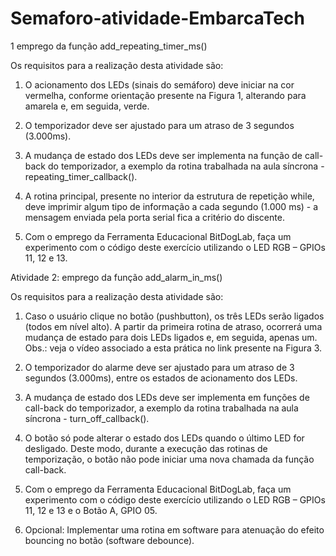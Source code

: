 # Semaforo-atividade-EmbarcaTech

1 emprego da função add_repeating_timer_ms()


Os requisitos para a realização desta atividade são:

1) O acionamento dos LEDs (sinais do semáforo) deve iniciar na
cor vermelha, conforme orientação presente na Figura 1,
alterando para amarela e, em seguida, verde.

3) O temporizador deve ser ajustado para um atraso de 3 segundos
(3.000ms).

5) A mudança de estado dos LEDs deve ser implementa na função
de call-back do temporizador, a exemplo da rotina trabalhada na
aula síncrona - repeating_timer_callback().

7) A rotina principal, presente no interior da estrutura de
repetição while, deve imprimir algum tipo de informação a cada
segundo (1.000 ms) - a mensagem enviada pela porta serial fica
a critério do discente.

9) Com o emprego da Ferramenta Educacional BitDogLab, faça
um experimento com o código deste exercício utilizando o LED
RGB – GPIOs 11, 12 e 13.


Atividade 2: emprego da função add_alarm_in_ms()

Os requisitos para a realização desta atividade são:

1) Caso o usuário clique no botão (pushbutton), os três LEDs serão
ligados (todos em nível alto). A partir da primeira rotina de
atraso, ocorrerá uma mudança de estado para dois LEDs
ligados e, em seguida, apenas um. Obs.: veja o vídeo associado
a esta prática no link presente na Figura 3.

3) O temporizador do alarme deve ser ajustado para um atraso de
3 segundos (3.000ms), entre os estados de acionamento dos
LEDs.

5) A mudança de estado dos LEDs deve ser implementa em
funções de call-back do temporizador, a exemplo da rotina
trabalhada na aula síncrona - turn_off_callback().

6) O botão só pode alterar o estado dos LEDs quando o último LED
for desligado. Deste modo, durante a execução das rotinas de
temporização, o botão não pode iniciar uma nova chamada da
função call-back.

7) Com o emprego da Ferramenta Educacional BitDogLab, faça
um experimento com o código deste exercício utilizando o LED
RGB – GPIOs 11, 12 e 13 e o Botão A, GPIO 05.

9) Opcional: Implementar uma rotina em software para atenuação
do efeito bouncing no botão (software debounce).
